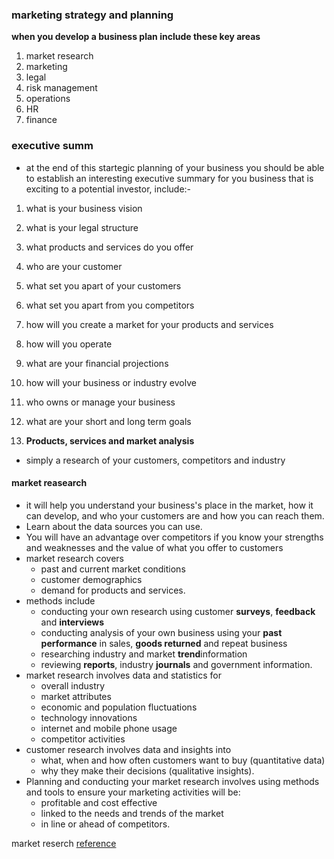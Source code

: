 ### marketing strategy and planning

**when you develop a business plan include these key areas**

1. market research
2. marketing
3. legal
4. risk management
5. operations
6. HR
7. finance

### executive summ
- at the end of this startegic planning of your business you should be able to establish an interesting executive summary for you business that is exciting to a potential investor, include:-

1. what is your business vision
2. what is your legal structure
3. what products and services do you offer
4. who are your customer
5. what set you apart of your customers
6. what set you apart from you competitors
7. how will you create a market for your products and services
8. how will you operate
9. what are your financial projections
10. how will your business or industry evolve
11. who owns or manage your business
12. what are your short and long term goals

1. **Products, services and market analysis**
- simply a research of your customers, competitors and industry

#### market reasearch
- it will help you understand your business's place in the market, how it can develop, and who your customers are and how you can reach them.
- Learn about the data sources you can use.
- You will have an advantage over competitors if you know your strengths and weaknesses and the value of what you offer to customers
- market research covers
    - past and current market conditions
    - customer demographics
    - demand for products and services.
- methods include
    - conducting your own research using customer **surveys**, **feedback** and **interviews**
    - conducting analysis of your own business using your **past performance** in sales, **goods returned** and repeat business
    - researching industry and market **trend**information
    - reviewing **reports**, industry **journals** and government information.
- market research involves data and statistics for
    - overall industry
    - market attributes
    - economic and population fluctuations
    - technology innovations
    - internet and mobile phone usage
    - competitor activities
- customer research involves data and insights into
    - what, when and how often customers want to buy (quantitative data)
    - why they make their decisions (qualitative insights).
- Planning and conducting your market research involves using methods and tools to ensure your marketing activities will be:
    - profitable and cost effective
    - linked to the needs and trends of the market
    - in line or ahead of competitors.

market reserch [reference](https://www.business.qld.gov.au/running-business/marketing-sales/market-customer-research/plan-conduct)